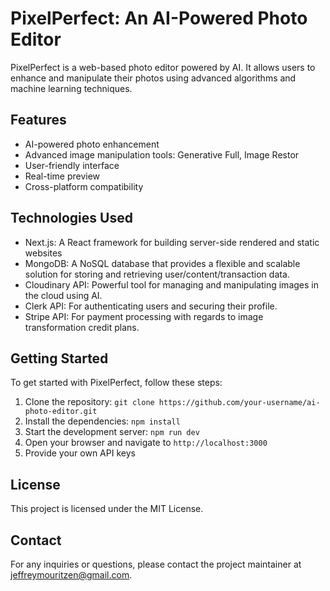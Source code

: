 # PixelPerfect: An AI-Powered Photo Editor

PixelPerfect is a web-based photo editor powered by AI. It allows users to enhance and manipulate their photos using advanced algorithms and machine learning techniques.

## Features

- AI-powered photo enhancement
- Advanced image manipulation tools: Generative Full, Image Restor
- User-friendly interface
- Real-time preview
- Cross-platform compatibility

## Technologies Used

- Next.js: A React framework for building server-side rendered and static websites
- MongoDB: A NoSQL database that provides a flexible and scalable solution for storing and retrieving user/content/transaction data.
- Cloudinary API: Powerful tool for managing and manipulating images in the cloud using AI.
- Clerk API: For authenticating users and securing their profile.
- Stripe API: For payment processing with regards to image transformation credit plans.

## Getting Started

To get started with PixelPerfect, follow these steps:

1. Clone the repository: `git clone https://github.com/your-username/ai-photo-editor.git`
2. Install the dependencies: `npm install`
3. Start the development server: `npm run dev`
4. Open your browser and navigate to `http://localhost:3000`
5. Provide your own API keys

## License

This project is licensed under the MIT License. 

## Contact

For any inquiries or questions, please contact the project maintainer at jeffreymouritzen@gmail.com.
